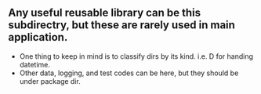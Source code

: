 ## Any useful reusable library can be this subdirectry, but these are rarely used in main application.
- One thing to keep in mind is to classify dirs by its kind. i.e. D for handing datetime.
- Other data, logging, and test codes can be here, but they should be under package dir.